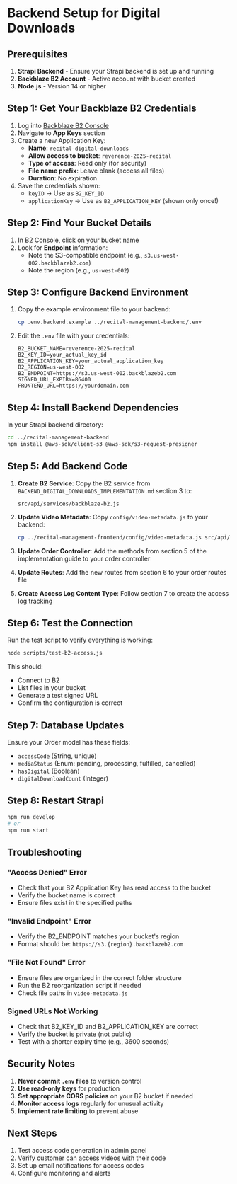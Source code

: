 # Backend Setup for Digital Downloads

## Prerequisites

1. **Strapi Backend** - Ensure your Strapi backend is set up and running
2. **Backblaze B2 Account** - Active account with bucket created
3. **Node.js** - Version 14 or higher

## Step 1: Get Your Backblaze B2 Credentials

1. Log into [Backblaze B2 Console](https://secure.backblaze.com/b2_buckets.htm)
2. Navigate to **App Keys** section
3. Create a new Application Key:
   - **Name**: `recital-digital-downloads`
   - **Allow access to bucket**: `reverence-2025-recital`
   - **Type of access**: Read only (for security)
   - **File name prefix**: Leave blank (access all files)
   - **Duration**: No expiration
4. Save the credentials shown:
   - `keyID` → Use as `B2_KEY_ID`
   - `applicationKey` → Use as `B2_APPLICATION_KEY` (shown only once!)

## Step 2: Find Your Bucket Details

1. In B2 Console, click on your bucket name
2. Look for **Endpoint** information:
   - Note the S3-compatible endpoint (e.g., `s3.us-west-002.backblazeb2.com`)
   - Note the region (e.g., `us-west-002`)

## Step 3: Configure Backend Environment

1. Copy the example environment file to your backend:
   ```bash
   cp .env.backend.example ../recital-management-backend/.env
   ```

2. Edit the `.env` file with your credentials:
   ```env
   B2_BUCKET_NAME=reverence-2025-recital
   B2_KEY_ID=your_actual_key_id
   B2_APPLICATION_KEY=your_actual_application_key
   B2_REGION=us-west-002
   B2_ENDPOINT=https://s3.us-west-002.backblazeb2.com
   SIGNED_URL_EXPIRY=86400
   FRONTEND_URL=https://yourdomain.com
   ```

## Step 4: Install Backend Dependencies

In your Strapi backend directory:

```bash
cd ../recital-management-backend
npm install @aws-sdk/client-s3 @aws-sdk/s3-request-presigner
```

## Step 5: Add Backend Code

1. **Create B2 Service**: Copy the B2 service from `BACKEND_DIGITAL_DOWNLOADS_IMPLEMENTATION.md` section 3 to:
   ```
   src/api/services/backblaze-b2.js
   ```

2. **Update Video Metadata**: Copy `config/video-metadata.js` to your backend:
   ```bash
   cp ../recital-management-frontend/config/video-metadata.js src/api/config/
   ```

3. **Update Order Controller**: Add the methods from section 5 of the implementation guide to your order controller

4. **Update Routes**: Add the new routes from section 6 to your order routes file

5. **Create Access Log Content Type**: Follow section 7 to create the access log tracking

## Step 6: Test the Connection

Run the test script to verify everything is working:

```bash
node scripts/test-b2-access.js
```

This should:
- Connect to B2
- List files in your bucket
- Generate a test signed URL
- Confirm the configuration is correct

## Step 7: Database Updates

Ensure your Order model has these fields:
- `accessCode` (String, unique)
- `mediaStatus` (Enum: pending, processing, fulfilled, cancelled)
- `hasDigital` (Boolean)
- `digitalDownloadCount` (Integer)

## Step 8: Restart Strapi

```bash
npm run develop
# or
npm run start
```

## Troubleshooting

### "Access Denied" Error
- Check that your B2 Application Key has read access to the bucket
- Verify the bucket name is correct
- Ensure files exist in the specified paths

### "Invalid Endpoint" Error
- Verify the B2_ENDPOINT matches your bucket's region
- Format should be: `https://s3.{region}.backblazeb2.com`

### "File Not Found" Error
- Ensure files are organized in the correct folder structure
- Run the B2 reorganization script if needed
- Check file paths in `video-metadata.js`

### Signed URLs Not Working
- Check that B2_KEY_ID and B2_APPLICATION_KEY are correct
- Verify the bucket is private (not public)
- Test with a shorter expiry time (e.g., 3600 seconds)

## Security Notes

1. **Never commit `.env` files** to version control
2. **Use read-only keys** for production
3. **Set appropriate CORS policies** on your B2 bucket if needed
4. **Monitor access logs** regularly for unusual activity
5. **Implement rate limiting** to prevent abuse

## Next Steps

1. Test access code generation in admin panel
2. Verify customer can access videos with their code
3. Set up email notifications for access codes
4. Configure monitoring and alerts
